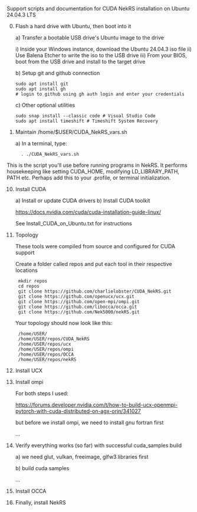 Support scripts and documentation for CUDA NekRS installation on Ubuntu 24.04.3 LTS

0) Flash a hard drive with Ubuntu, then boot into it

   a) Transfer a bootable USB drive's Ubuntu image to the drive

    i) Inside your Windows instance, download the Ubuntu 24.04.3 iso file
    ii) Use Balena Etcher to write the iso to the USB drive
    iii) From your BIOS, boot from the USB drive and install to the target drive

   b) Setup git and github connection

       sudo apt install git         
       sudo apt install gh   
       # login to github using gh auth login and enter your credentials

   c) Other optional utilities
   
       sudo snap install --classic code # Visual Studio Code
       sudo apt install timeshift # Timeshift System Recovery
   
5) Maintain /home/$USER/CUDA_NekRS_vars.sh

   a) In a terminal, type:

         . ./CUDA_NekRS_vars.sh
       
This is the script you'll use before running programs in NekRS.
It performs housekeeping like setting CUDA_HOME, modifying LD_LIBRARY_PATH, PATH etc.
Perhaps add this to your .profile, or terminal initialization.
   
10) Install CUDA

    a) Install or update CUDA drivers
    b) Install CUDA toolkit

       https://docs.nvidia.com/cuda/cuda-installation-guide-linux/

       See Install_CUDA_on_Ubuntu.txt for instructions


7) Topology

   These tools were compiled from source and configured for CUDA support

   Create a folder called repos and put each tool in their respective locations

        mkdir repos
        cd repos
        git clone https://github.com/charlielobster/CUDA_NekRS.git
        git clone https://github.com/openucx/ucx.git
        git clone https://github.com/open-mpi/ompi.git
        git clone https://github.com/libocca/occa.git
        git clone https://github.com/Nek5000/nekRS.git

   Your topology should now look like this:

        /home/USER/
        /home/USER/repos/CUDA_NekRS
        /home/USER/repos/ucx
        /home/USER/repos/ompi
        /home/USER/repos/OCCA
        /home/USER/repos/nekRS


11) Install UCX

12) Install ompi

    For both steps I used:

    https://forums.developer.nvidia.com/t/how-to-build-ucx-openmpi-pytorch-with-cuda-distributed-on-agx-orin/341027


    but before we install ompi, we need to install gnu fortran first

    ...

13) Verify everything works (so far) with successful cuda_samples build

      a) we need glut, vulkan, freeimage, glfw3 libraries first
    
      b) build cuda samples
        

    ...

15) Install OCCA


16) Finally, install NekRS

